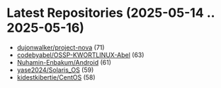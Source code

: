 # Latest Repositories (2025-05-14 .. 2025-05-16)

- [dujonwalker/project-nova](https://github.com/dujonwalker/project-nova) (71)
- [codebyabel/OSSP-KWORTLINUX-Abel](https://github.com/codebyabel/OSSP-KWORTLINUX-Abel) (63)
- [Nuhamin-Enbakum/Android](https://github.com/Nuhamin-Enbakum/Android) (61)
- [yase2024/Solaris_OS](https://github.com/yase2024/Solaris_OS) (59)
- [kidestkibertie/CentOS](https://github.com/kidestkibertie/CentOS) (58)
